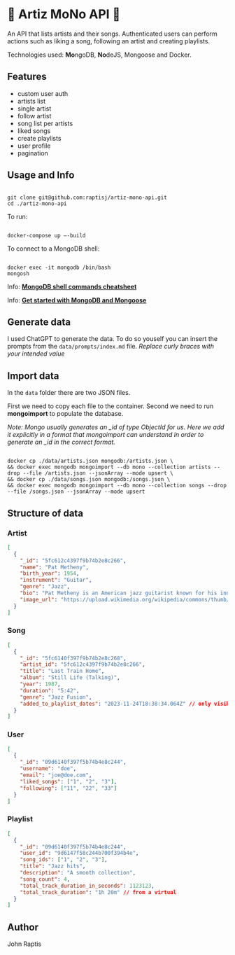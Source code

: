 # 🎹 Artiz MoNo API 🥁

An API that lists artists and their songs. Authenticated users can perform actions such as liking a song, following an artist and creating playlists.

Technologies used: **Mo**ngoDB, **No**deJS, Mongoose and Docker.

## Features

- custom user auth
- artists list
- single artist
- follow artist
- song list per artists
- liked songs
- create playlists
- user profile
- pagination

## Usage and Info

```

git clone git@github.com:raptisj/artiz-mono-api.git
cd ./artiz-mono-api

```

To run:

```

docker-compose up —-build

```

To connect to a MongoDB shell:

```

docker exec -it mongodb /bin/bash
mongosh

```

Info: [**MongoDB shell commands cheatsheet**](https://dev.to/arantespp/mongodb-shell-commands-running-on-docker-101-1l73)

Info: [**Get started with MongoDB and Mongoose**](mongodb.com/developer/languages/javascript/getting-started-with-mongodb-and-mongoose/)

## Generate data

I used ChatGPT to generate the data. To do so youself you can insert the prompts from the `data/prompts/index.md` file. _Replace curly braces with your intended value_

## Import data

In the `data` folder there are two JSON files.

First we need to copy each file to the container. Second we need to run **mongoimport** to populate the database.

_Note: Mongo usually generates an \_id of type ObjectId for us. Here we add it explicitly in a format that mongoimport can understand in order to generate an \_id in the correct format._

```

docker cp ./data/artists.json mongodb:/artists.json \
&& docker exec mongodb mongoimport --db mono --collection artists --drop --file /artists.json --jsonArray --mode upsert \
&& docker cp ./data/songs.json mongodb:/songs.json \
&& docker exec mongodb mongoimport --db mono --collection songs --drop --file /songs.json --jsonArray --mode upsert

```

## Structure of data

### Artist

```json
[
  {
    "_id": "5fc612c4397f9b74b2e8c266",
    "name": "Pat Metheny",
    "birth_year": 1954,
    "instrument": "Guitar",
    "genre": "Jazz",
    "bio": "Pat Metheny is an American jazz guitarist known for his innovative and diverse musical style. He has won numerous awards, including 20 Grammy Awards across various categories. Metheny's work spans jazz fusion, contemporary jazz, and beyond, showcasing his virtuosity and creativity.",
    "image_url": "https://upload.wikimedia.org/wikipedia/commons/thumb/4/4c/Pat_Metheny.jpg/500px-Pat_Metheny.jpg"
  }
]
```

### Song

```json
[
  {
    "_id": "5fc6140f397f9b74b2e8c268",
    "artist_id": "5fc612c4397f9b74b2e8c266",
    "title": "Last Train Home",
    "album": "Still Life (Talking)",
    "year": 1987,
    "duration": "5:42",
    "genre": "Jazz Fusion",
    "added_to_playlist_dates": "2023-11-24T18:38:34.064Z" // only visible within a playlist
  }
]
```

### User

```json
[
  {
    "_id": "09d6140f397f5b74b4e8c244",
    "username": "doe",
    "email": "joe@doe.com",
    "liked_songs": ["1", "2", "3"],
    "following": ["11", "22", "33"]
  }
]
```

### Playlist

```json
[
  {
    "_id": "09d6140f397f5b74b4e8c244",
    "user_id": "9d6147f58c244b700f394b4e",
    "song_ids": ["1", "2", "3"],
    "title": "Jazz hits",
    "description": "A smooth collection",
    "song_count": 4,
    "total_track_duration_in_seconds": 1123123,
    "total_track_duration": "1h 20m" // from a virtual
  }
]
```

## Author

John Raptis
